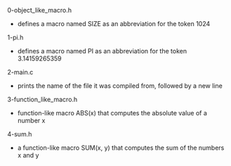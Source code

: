 0-object_like_macro.h
- defines a macro named SIZE as an abbreviation for the token 1024

1-pi.h
- defines a macro named PI as an abbreviation for the token 3.14159265359

2-main.c
- prints the name of the file it was compiled from, followed by a new line

3-function_like_macro.h
- function-like macro ABS(x) that computes the absolute value of a number x

4-sum.h
- a function-like macro SUM(x, y) that computes the sum of the numbers x and y
